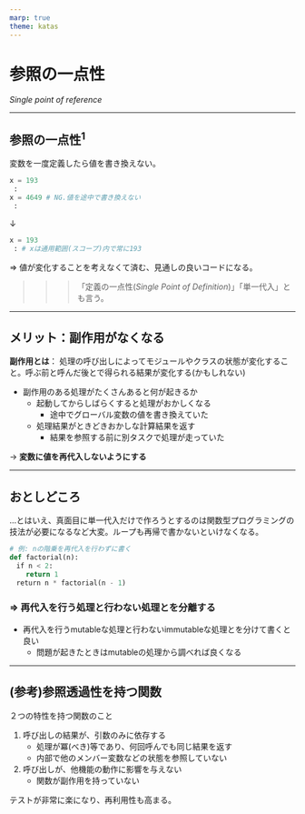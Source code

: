 ```yaml
---
marp: true
theme: katas
---
```

<!--
size: 16:9
paginate: true
-->
<!-- header: 勉強会#-->
<script type="module">
  import mermaid from 'https://cdn.jsdelivr.net/npm/mermaid@10/dist/mermaid.esm.min.mjs';
  mermaid.initialize({ startOnLoad: true });
</script>

# 参照の一点性

_Single point of reference_

---

## 参照の一点性$^1$

変数を一度定義したら値を書き換えない。

```py
x = 193
 :
x = 4649 # NG.値を途中で書き換えない
 :
```
↓
```py
x = 193
 : # xは通用範囲(スコープ)内で常に193
```

⇒ 値が変化することを考えなくて済む、見通しの良いコードになる。

>>> 「定義の一点性(_Single Point of Definition_)」「単一代入」とも言う。

---

## メリット：副作用がなくなる

**副作用とは**： 処理の呼び出しによってモジュールやクラスの状態が変化すること。呼ぶ前と呼んだ後とで得られる結果が変化する(かもしれない)

* 副作用のある処理がたくさんあると何が起きるか
    * 起動してからしばらくすると処理がおかしくなる
        * 途中でグローバル変数の値を書き換えていた
    * 処理結果がときどきおかしな計算結果を返す
        * 結果を参照する前に別タスクで処理が走っていた

→ **変数に値を再代入しないようにする**

---

## おとしどころ

…とはいえ、真面目に単一代入だけで作ろうとするのは関数型プログラミングの技法が必要になるなど大変。ループも再帰で書かないといけなくなる。

```py
# 例: nの階乗を再代入を行わずに書く
def factorial(n):
　if n < 2:
    return 1
　return n * factorial(n - 1)
```

### ⇒ 再代入を行う処理と行わない処理とを分離する

* 再代入を行うmutableな処理と行わないimmutableな処理とを分けて書くと良い
    * 問題が起きたときはmutableの処理から調べれば良くなる

---

## (参考)参照透過性を持つ関数

２つの特性を持つ関数のこと

1. 呼び出しの結果が、引数のみに依存する
    * 処理が冪(べき)等であり、何回呼んでも同じ結果を返す
    * 内部で他のメンバー変数などの状態を参照していない
2. 呼び出しが、他機能の動作に影響を与えない
    * 関数が副作用を持っていない

テストが非常に楽になり、再利用性も高まる。
